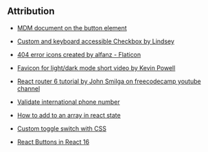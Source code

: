 ## Attribution

- <a href="https://developer.mozilla.org/en-US/docs/Web/HTML/Element/button" title="MDN document on the button element">MDM document on the button element</a>

- <a href="https://www.a11ywithlindsey.com/blog/create-custom-keyboard-accesible-checkboxes" title="custom and keyboard accessible checkbox">Custom and keyboard accessible Checkbox by Lindsey</a>

- <a href="https://www.flaticon.com/free-icons/404-error" title="404 error icons">404 error icons created by alfanz - Flaticon</a>

- <a href="https://www.youtube.com/shorts/o5WNKVkm1HA" title="Favicon for light/dark modes">Favicon for light/dark mode short video by Kevin Powell</a>

- <a href="https://www.youtube.com/watch?v=59IXY5IDrBA&t=2797s" title="React router 6 tutorial">React router 6 tutorial by John Smilga on freecodecamp youtube channel</a>

- <a href="https://www.oreilly.com/library/view/regular-expressions-cookbook/9781449327453/ch04s03.html" title="Validate international phone number">Validate international phone number</a>

- <a href=" https://javascript.plainenglish.io/how-to-add-to-an-array-in-react-state-3d08ddb2e1dc" title="How to add to an array in react state">How to add to an array in react state</a>

- <a href="https://www.w3schools.com/howto/howto_css_switch.asp" title="Custom toggle switch with CSS">Custom toggle switch with CSS</a>

- <a href="http://react.tips/radio-buttons-in-react-16/" title="React Buttons in React 16">React Buttons in React 16</a>
